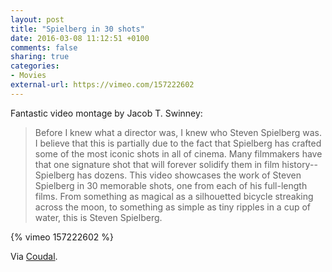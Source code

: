 ```yaml
---
layout: post
title: "Spielberg in 30 shots"
date: 2016-03-08 11:12:51 +0100
comments: false
sharing: true
categories: 
- Movies
external-url: https://vimeo.com/157222602
---
```


Fantastic video montage by Jacob T. Swinney:

> Before I knew what a director was, I knew who Steven Spielberg was. I believe that this is partially due to the fact that Spielberg has crafted some of the most iconic shots in all of cinema. Many filmmakers have that one signature shot that will forever solidify them in film history-- Spielberg has dozens. This video showcases the work of Steven Spielberg in 30 memorable shots, one from each of his full-length films. From something as magical as a silhouetted bicycle streaking across the moon, to something as simple as tiny ripples in a cup of water, this is Steven Spielberg.

{% vimeo 157222602 %}

Via [Coudal](http://coudal.com/archives/2016/03/speilberg_in_30.php).